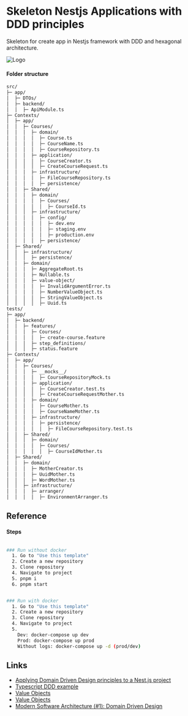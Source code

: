 # Skeleton Nestjs Applications with DDD principles

Skeleton for create app in Nestjs framework with DDD and hexagonal architecture.



![Logo](https://camo.githubusercontent.com/04f55c810d537ffcfd01c23cd1e4cf183e8f401c12e4ac5229acb78e826e4102/68747470733a2f2f63646e2d6d656469612d312e66726565636f646563616d702e6f72672f696d616765732f6f565662544c523567584867503845686c7a31717a526d354c4c6a58396b76325a726936)




#### Folder structure

```bash
src/
├─ app/
│  ├─ DTOs/
│  ├─ backend/
│  │  ├─ ApiModule.ts
├─ Contexts/
│  ├─ app/
│  │  ├─ Courses/
│  │  │  ├─ domain/
│  │  │  │  ├─ Course.ts
│  │  │  │  ├─ CourseName.ts
│  │  │  │  ├─ CourseRepository.ts
│  │  │  ├─ application/
│  │  │  │  ├─ CourseCreator.ts
│  │  │  │  ├─ CreateCourseRequest.ts
│  │  │  ├─ infrastructure/
│  │  │  │  ├─ FileCourseRepository.ts
│  │  │  │  ├─ persistence/
│  │  ├─ Shared/
│  │  │  ├─ domain/
│  │  │  │  ├─ Courses/
│  │  │  │  │  ├─ CourseId.ts
│  │  │  ├─ infrastructure/
│  │  │  │  ├─ config/
│  │  │  │  │  ├─ dev.env
│  │  │  │  │  ├─ staging.env
│  │  │  │  │  ├─ production.env
│  │  │  │  ├─ persistence/
│  ├─ Shared/
│  │  ├─ infrastructure/
│  │  │  ├─ persistence/
│  │  ├─ domain/
│  │  │  ├─ AggregateRoot.ts
│  │  │  ├─ Nullable.ts
│  │  │  ├─ value-object/
│  │  │  │  ├─ InvalidArgumentError.ts
│  │  │  │  ├─ NumberValueObject.ts
│  │  │  │  ├─ StringValueObject.ts
│  │  │  │  ├─ Uuid.ts
tests/
├─ app/
│  ├─ backend/
│  │  ├─ features/
│  │  │  ├─ Courses/
│  │  │  │  ├─ create-course.feature
│  │  │  ├─ step_definitions/
│  │  │  ├─ status.feature
├─ Contexts/
│  ├─ app/
│  │  ├─ Courses/
│  │  │  ├─ __mocks__/
│  │  │  │  ├─ CourseRepositoryMock.ts
│  │  │  ├─ application/
│  │  │  │  ├─ CourseCreator.test.ts
│  │  │  │  ├─ CreateCourseRequestMother.ts
│  │  │  ├─ domain/
│  │  │  │  ├─ CourseMother.ts
│  │  │  │  ├─ CourseNameMother.ts
│  │  │  ├─ infrastructure/
│  │  │  │  ├─ persistence/
│  │  │  │  │  ├─ FileCourseRepository.test.ts
│  │  ├─ Shared/
│  │  │  ├─ domain/
│  │  │  │  ├─ Courses/
│  │  │  │  │  ├─ CourseIdMother.ts
│  ├─ Shared/
│  │  ├─ domain/
│  │  │  ├─ MotherCreator.ts
│  │  │  ├─ UuidMother.ts
│  │  │  ├─ WordMother.ts
│  │  ├─ infrastructure/
│  │  │  ├─ arranger/
│  │  │  │  ├─ EnvironmentArranger.ts

```


## Reference


#### Steps


```bash

### Run without docker
  1. Go to "Use this template"
  2. Create a new repository
  3. Clone repository
  4. Navigate to project
  5. pnpm i
  6. pnpm start


### Run with docker
  1. Go to "Use this template"
  2. Create a new repository
  3. Clone repository
  4. Navigate to project
  5. 
    Dev: docker-compose up dev 
    Prod: docker-compose up prod
    Without logs: docker-compose up -d (prod/dev)


```


## Links

 - [Applying Domain Driven Design principles to a Nest.js project](https://dev.to/bendix/applying-domain-driven-design-principles-to-a-nest-js-project-5f7b)
 - [Typescript DDD example](https://github.com/CodelyTV/typescript-ddd-example)
 - [Value Objects](https://medium.com/all-you-need-is-clean-code/value-objects-d4c24115fa69)
 - [Value Objects](https://github.com/CodelyTV/typescript-ddd-example)
 - [Modern Software Architecture (#1): Domain Driven Design](https://medium.com/modern-software-architecture/modern-software-architecture-1-domain-driven-design-f06fad8695f9#:~:text=Domain%2Ddriven%20design%20(DDD),complex%20designs%20on%20a%20model)

 










